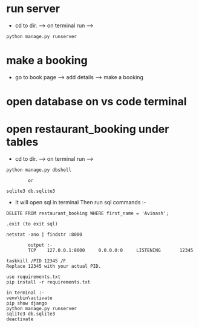 # run server 
* cd to dir. --> on terminal run --> 
``` 
python manage.py runserver
```
# make a booking
* go to book page --> add details --> make a booking

# open database on vs code terminal
# open restaurant_booking under tables
* cd to dir. --> on terminal run -->
```
python manage.py dbshell

        or

sqlite3 db.sqlite3
```
* It will open sql in terminal Then run sql commands  :-
```
DELETE FROM restaurant_booking WHERE first_name = 'Avinash';
```
```
.exit (to exit sql)
```

```
netstat -ano | findstr :8000

        output :- 
        TCP    127.0.0.1:8000     0.0.0.0:0     LISTENING       12345

taskkill /PID 12345 /F
Replace 12345 with your actual PID.
```

```
use requirements.txt
pip install -r requirements.txt

in terminal :-
venv\bin\activate
pip show django 
python manage.py runserver
sqlite3 db.sqlite3
deactivate
```